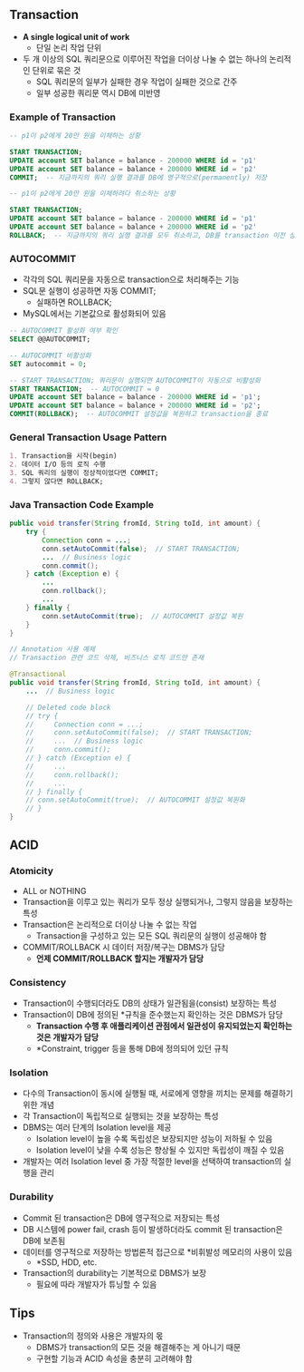 ## Transaction

- **A single logical unit of work**
  - 단일 논리 작업 단위
- 두 개 이상의 SQL 쿼리문으로 이루어진 작업을 더이상 나눌 수 없는 하나의 논리적인 단위로 묶은 것
  - SQL 쿼리문의 일부가 실패한 경우 작업이 실패한 것으로 간주
  - 일부 성공한 쿼리문 역시 DB에 미반영

### Example of Transaction

```sql
-- p1이 p2에게 20만 원을 이체하는 상황

START TRANSACTION;
UPDATE account SET balance = balance - 200000 WHERE id = 'p1'
UPDATE account SET balance = balance + 200000 WHERE id = 'p2'
COMMIT;  -- 지금까지의 쿼리 실행 결과를 DB에 영구적으로(permanently) 저장
```

```sql
-- p1이 p2에게 20만 원을 이체하려다 취소하는 상황

START TRANSACTION;
UPDATE account SET balance = balance - 200000 WHERE id = 'p1'
UPDATE account SET balance = balance + 200000 WHERE id = 'p2'
ROLLBACK;  -- 지금까지의 쿼리 실행 결과를 모두 취소하고, DB를 transaction 이전 상태로 복구한 뒤 transaction을 종료
```

### AUTOCOMMIT

- 각각의 SQL 쿼리문을 자동으로 transaction으로 처리해주는 기능
- SQL문 실행이 성공하면 자동 COMMIT;
  - 실패하면 ROLLBACK;
- MySQL에서는 기본값으로 활성화되어 있음

```sql
-- AUTOCOMMIT 활성화 여부 확인
SELECT @@AUTOCOMMIT;

-- AUTOCOMMIT 비활성화
SET autocommit = 0;

-- START TRANSACTION; 쿼리문이 실행되면 AUTOCOMMIT이 자동으로 비활성화
START TRANSACTION;  -- AUTOCOMMIT = 0
UPDATE account SET balance = balance - 200000 WHERE id = 'p1';
UPDATE account SET balance = balance + 200000 WHERE id = 'p2';
COMMIT(ROLLBACK);  -- AUTOCOMMIT 설정값을 복원하고 transaction을 종료
```

### General Transaction Usage Pattern

```markdown
1. Transaction을 시작(begin)
2. 데이터 I/O 등의 로직 수행
3. SQL 쿼리의 실행이 정상적이었다면 COMMIT;
4. 그렇지 않다면 ROLLBACK;
```

### Java Transaction Code Example

```java
public void transfer(String fromId, String toId, int amount) {
    try {
        Connection conn = ...;
        conn.setAutoCommit(false);  // START TRANSACTION;
        ...  // Business logic
        conn.commit();
    } catch (Exception e) {
        ...
        conn.rollback();
        ...
    } finally {
        conn.setAutoCommit(true);  // AUTOCOMMIT 설정값 복원
    }
}
```

```java
// Annotation 사용 예제
// Transaction 관련 코드 삭제, 비즈니스 로직 코드만 존재

@Transactional
public void transfer(String fromId, String toId, int amount) {
    ...  // Business logic

    // Deleted code block
    // try {
    //     Connection conn = ...;
    //     conn.setAutoCommit(false);  // START TRANSACTION;
    //     ...  // Business logic
    //     conn.commit();
    // } catch (Exception e) {
    //     ...
    //     conn.rollback();
    //     ...
    // } finally {
    // conn.setAutoCommit(true);  // AUTOCOMMIT 설정값 복원화
    // }
}
```

## ACID

### Atomicity

- ALL or NOTHING
- Transaction을 이루고 있는 쿼리가 모두 정상 실행되거나, 그렇지 않음을 보장하는 특성
- Transaction은 논리적으로 더이상 나눌 수 없는 작업
  - Transaction을 구성하고 있는 모든 SQL 쿼리문의 실행이 성공해야 함
- COMMIT/ROLLBACK 시 데이터 저장/복구는 DBMS가 담당
  - **언제 COMMIT/ROLLBACK 할지는 개발자가 담당**

### Consistency

- Transaction이 수행되더라도 DB의 상태가 일관됨을(consist) 보장하는 특성
- Transaction이 DB에 정의된 \*규칙을 준수했는지 확인하는 것은 DBMS가 담당
  - **Transaction 수행 후 애플리케이션 관점에서 일관성이 유지되었는지 확인하는 것은 개발자가 담당**
  - \*Constraint, trigger 등을 통해 DB에 정의되어 있던 규칙

### Isolation

- 다수의 Transaction이 동시에 실행될 때, 서로에게 영향을 끼치는 문제를 해결하기 위한 개념
- 각 Transaction이 독립적으로 실행되는 것을 보장하는 특성
- DBMS는 여러 단계의 Isolation level을 제공
  - Isolation level이 높을 수록 독립성은 보장되지만 성능이 저하될 수 있음
  - Isolation level이 낮을 수록 성능은 향상될 수 있지만 독립성이 깨질 수 있음
- 개발자는 여러 Isolation level 중 가장 적절한 level을 선택하여 transaction의 실행을 관리

### Durability

- Commit 된 transaction은 DB에 영구적으로 저장되는 특성
- DB 시스템에 power fail, crash 등이 발생하더라도 commit 된 transaction은 DB에 보존됨
- 데이터를 영구적으로 저장하는 방법론적 접근으로 \*비휘발성 메모리의 사용이 있음
  - \*SSD, HDD, etc.
- Transaction의 durability는 기본적으로 DBMS가 보장
  - 필요에 따라 개발자가 튜닝할 수 있음

## Tips

- Transaction의 정의와 사용은 개발자의 몫
  - DBMS가 transaction의 모든 것을 해결해주는 게 아니기 때문
  - 구현할 기능과 ACID 속성을 충분히 고려해야 함
